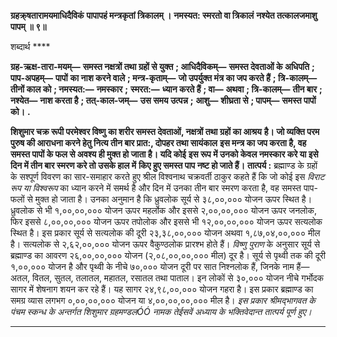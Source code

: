 **ग्रहक्र्षतारामयमाधिदैविकं** **पापापहं मन्त्रकृतां त्रिकालम् ।** **नमस्यत: स्मरतो वा त्रिकालं** **नश्येत तत्कालजमाशु पापम् ॥ ९॥** 

शब्दार्थ **** 

**ग्रह-ऋक्ष-तारा-मयम्—** **समस्त नक्षत्रों तथा ग्रहों से युक्त** **; आधिदैविकम्—** **समस्त देवताओं के अधिपति** **; पाप-अपहम्—** **पापों** **का नाश करने वाले** **; मन्त्र-कृताम्—** **जो उपर्युक्त मंत्र का जप करते हैं** **; त्रि-कालम्—** **तीनों काल को** **; नमस्यत:—** **नमस्कार** **;** **स्मरत:—** **ध्यान करते हैं** **; वा—** **अथवा** **; त्रि-कालम्—** **तीन बार** **; नश्येत—** **नाश करता है** **; तत्-काल-जम्—** **उस समय उत्पन्न** **;** **आशु—** **शीघ्रता से** **; पापम्—** **समस्त पापों को।** **.** 

**शिशुमार चक्र रूपी परमेश्वर विष्णु का शरीर समस्त देवताओं, नक्षत्रों तथा ग्रहों का आश्रय** **है। जो व्यक्ति परम पुरुष की आराधना करने हेतु नित्य तीन बार प्रात:, दोपहर तथा सायंकाल** **इस मन्त्र का जप करता है, वह समस्त पापों के फल से अवश्य ही मुक्त हो जाता है। यदि कोई** **इस रूप में उनको केवल नमस्कार करे या इसे दिन में तीन बार स्मरण करे तो उसके हाल में** **किए हुए समस्त पाप नष्ट हो जाते हैं।** **तात्पर्य :** ब्रह्माण्ड के ग्रहों के सश्पूर्ण विवरण का सार-समाहार करते हुए श्रील विश्वनाथ चक्रवर्ती ठाकुर कहते हैं कि जो कोई इस *विराट रूप या विश्वरूप* का ध्यान करने में समर्थ है और दिन में उनका तीन बार स्मरण करता है, वह समस्त पाप-फलों से मुक्त हो जाता है। उनका अनुमान है कि ध्रुवलोक सूर्य से ३८,००,००० योजन ऊपर स्थित है। ध्रुवलोक से भी १,००,००,००० योजन ऊपर महर्लोक और इससे २,००,००,००० योजन ऊपर जनलोक, फिर इससे ८,००,००,००० योजन ऊपर तपोलोक और इससे भी १२,००,००,००० योजन ऊपर सत्यलोक स्थित है। इस प्रकार सूर्य से सत्यलोक की दूरी २३,३८,००,००० योजन अथवा १,८७,०४,००,००० मील है। सत्यलोक से २,६२,००,००० योजन ऊपर वैकुण्ठलोक प्रारश्भ होते हैं। *विष्णु पुराण* के अनुसार सूर्य से ब्रह्माण्ड का आवरण २६,००,००,००० योजन (२,०८,००,००,००० मील) दूर है। सूर्य से पृथ्वी तक की दूरी १,००,००० योजन है और पृथ्वी के नीचे ७०,००० योजन दूरी पर सात निश्नलोक हैं, जिनके नाम हैं—अतल, वितल, सुतल, तलातल, महातल, रसातल तथा पाताल। इन लोकों से ३०,००० योजन नीचे गर्भोदक सागर में शेषनाग शयन कर रहे हैं। यह सागर २४,९८,००,००० योजन गहरा है। इस प्रकार ब्रह्माण्ड का समग्र व्यास लगभग ०,००,००,००० योजन या ४,००,००,००,००० मील है। *इस प्रकार श्रीमद्भागवत के पंचम स्कन्ध के अन्तर्गत शिशुमार ग्रहमण्डलÓÓ नामक तेईसवें* *अध्याय के भक्तिवेदान्त तात्पर्य पूर्ण हुए।* 

**** 